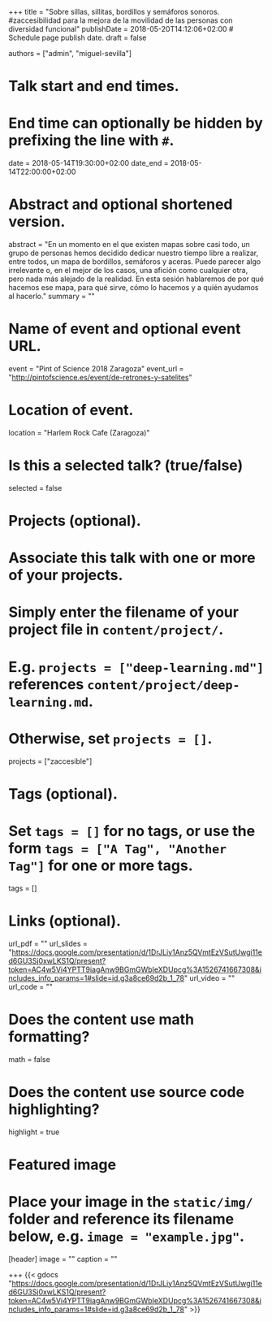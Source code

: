 +++
title = "Sobre sillas, sillitas, bordillos y semáforos sonoros. #zaccesibilidad para la mejora de la movilidad de las personas con diversidad funcional"
publishDate = 2018-05-20T14:12:06+02:00  # Schedule page publish date.
draft = false

authors = ["admin", "miguel-sevilla"]

# Talk start and end times.
#   End time can optionally be hidden by prefixing the line with `#`.
date = 2018-05-14T19:30:00+02:00
date_end = 2018-05-14T22:00:00+02:00

# Abstract and optional shortened version.
abstract = "En un momento en el que existen mapas sobre casi todo, un grupo de personas hemos decidido dedicar nuestro tiempo libre a realizar, entre todos, un mapa de bordillos, semáforos y aceras. Puede parecer algo irrelevante o, en el mejor de los casos, una afición como cualquier otra, pero nada más alejado de la realidad. En esta sesión hablaremos de por qué hacemos ese mapa, para qué sirve, cómo lo hacemos y a quién ayudamos al hacerlo."
summary = ""

# Name of event and optional event URL.
event = "Pint of Science 2018 Zaragoza"
event_url = "http://pintofscience.es/event/de-retrones-y-satelites"

# Location of event.
location = "Harlem Rock Cafe (Zaragoza)"

# Is this a selected talk? (true/false)
selected = false

# Projects (optional).
#   Associate this talk with one or more of your projects.
#   Simply enter the filename of your project file in `content/project/`.
#   E.g. `projects = ["deep-learning.md"]` references `content/project/deep-learning.md`.
#   Otherwise, set `projects = []`.
projects = ["zaccesible"]

# Tags (optional).
#   Set `tags = []` for no tags, or use the form `tags = ["A Tag", "Another Tag"]` for one or more tags.
tags = []

# Links (optional).
url_pdf = ""
url_slides = "https://docs.google.com/presentation/d/1DrJLiy1Anz5QVmtEzVSutUwgi11ed6GU3Sj0xwLKS1Q/present?token=AC4w5Vi4YPTT9iagAnw9BGmGWbIeXDUpcg%3A1526741667308&includes_info_params=1#slide=id.g3a8ce69d2b_1_78"
url_video = ""
url_code = ""

# Does the content use math formatting?
math = false

# Does the content use source code highlighting?
highlight = true

# Featured image
# Place your image in the `static/img/` folder and reference its filename below, e.g. `image = "example.jpg"`.
[header]
image = ""
caption = ""

+++
{{< gdocs "https://docs.google.com/presentation/d/1DrJLiy1Anz5QVmtEzVSutUwgi11ed6GU3Sj0xwLKS1Q/present?token=AC4w5Vi4YPTT9iagAnw9BGmGWbIeXDUpcg%3A1526741667308&includes_info_params=1#slide=id.g3a8ce69d2b_1_78" >}}
